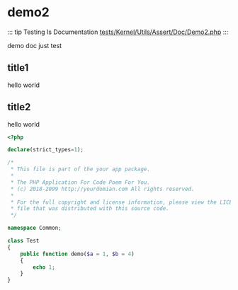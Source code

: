 # demo2

::: tip Testing Is Documentation
[tests/Kernel/Utils/Assert/Doc/Demo2.php](https://github.com/hunzhiwange/framework/blob/master/tests/Kernel/Utils/Assert/Doc/Demo2.php)
:::
    
demo doc
just test


## title1

hello
world


## title2

hello
world


``` php
<?php

declare(strict_types=1);

/*
 * This file is part of the your app package.
 *
 * The PHP Application For Code Poem For You.
 * (c) 2018-2099 http://yourdomian.com All rights reserved.
 *
 * For the full copyright and license information, please view the LICENSE
 * file that was distributed with this source code.
 */

namespace Common;

class Test
{
    public function demo($a = 1, $b = 4)
    {
        echo 1;
    }
}
```
